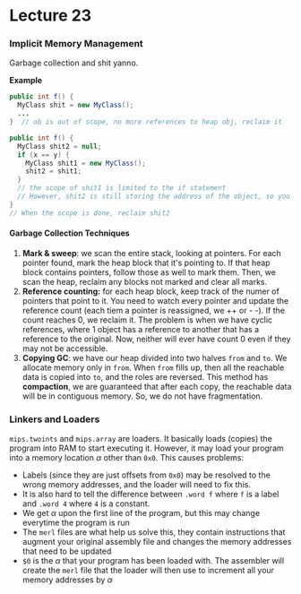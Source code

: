 # Lecture 23

### Implicit Memory Management

Garbage collection and shit yanno.

**Example**

```java
public int f() {
  MyClass shit = new MyClass();
  ...
}  // ob is out of scope, no more references to heap obj, reclaim it 
```

```java
public int f() {
  MyClass shit2 = null;
  if (x == y) {
    MyClass shit1 = new MyClass();
    shit2 = shit1;
  }
  // the scope of shit1 is limited to the if statement
  // However, shit2 is still storing the address of the object, so you can't reclaim it right away
}
// When the scope is done, reclaim shit2
```

#### Garbage Collection Techniques

1. **Mark & sweep**: we scan the entire stack, looking at pointers. For each pointer found, mark the heap block that it's pointing to. If that heap block contains pointers, follow those as well to mark them. Then, we scan the heap, reclaim any blocks not marked and clear all marks.
2. **Reference counting:** for each heap block, keep track of the numer of pointers that point to it. You need to watch every pointer and update the reference count (each tiem a pointer is reassigned, we ++ or - -). If the count reaches 0, we reclaim it. The problem is when we have cyclic references, where 1 object has a reference to another that has a reference to the original. Now, neither will ever have count 0 even if they may not be accessible.
3. **Copying GC**: we have our heap divided into two halves `from` and `to`. We allocate memory only in `from`. When `from` fills up, then all the reachable data is copied into `to`, and the roles are reversed. This method has **compaction**, we are guaranteed that after each copy, the reachable data will be in contiguous memory. So, we do not have fragmentation. 

### Linkers and Loaders

`mips.twoints` and `mips.array` are loaders. It basically loads (copies) the program into RAM to start executing it. However, it may load your program into a memory location $\alpha$ other than `0x0`. This causes problems:

* Labels (since they are just offsets from `0x0`) may be resolved to the wrong memory addresses, and the loader will need to fix this.
* It is also hard to tell the difference between `.word f` where `f` is a label and `.word 4` where `4` is a constant.
* We get $\alpha$ upon the first line of the program, but this may change everytime the program is run
* The `merl` files are what help us solve this, they contain instructions that augment your original assembly file and changes the memory addresses that need to be updated
* `$0` is the $\alpha$ that your program has been loaded with. The assembler will create the `merl` file that the loader will then use to increment all your memory addresses by $\alpha$